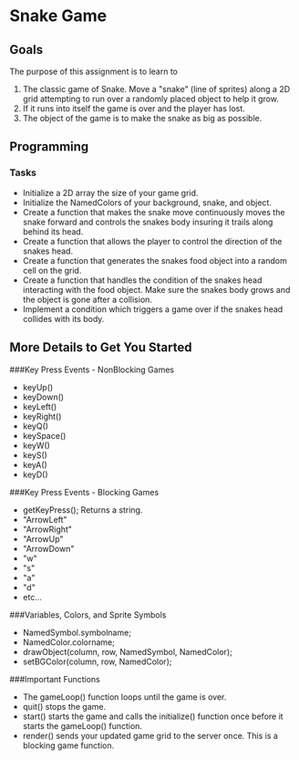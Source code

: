 Snake Game
============

Goals
 -----
 The purpose of this assignment is to learn to
 1. The classic game of Snake. Move a "snake" (line of sprites) along a 2D grid attempting to run over a randomly placed object to help it grow.
 2. If it runs into itself the game is over and the player has lost.
 3. The object of the game is to make the snake as big as possible.

Programming
-----------
### Tasks
- Initialize a 2D array the size of your game grid.
- Initialize the NamedColors of your background, snake, and object.
- Create a function that makes the snake move continuously moves the snake forward and controls the snakes body insuring it trails along behind its head.
- Create a function that allows the player to control the direction of the snakes head.
- Create a function that generates the snakes food object into a random cell on the grid.
- Create a function that handles the condition of the snakes head interacting with the food object. Make sure the snakes body grows and the object is gone after a collision.
- Implement a condition which triggers a game over if the snakes head collides with its body.

More Details to Get You Started
-------------------------------
###Key Press Events - NonBlocking Games
- keyUp()
- keyDown()
- keyLeft()
- keyRight()
- keyQ()
- keySpace()
- keyW()
- keyS()
- keyA()
- keyD()

###Key Press Events - Blocking Games
- getKeyPress(); Returns a string.
- "ArrowLeft"
- "ArrowRight"
- "ArrowUp"
- "ArrowDown"
- "w"
- "s"
- "a"
- "d"
- etc...

###Variables, Colors, and Sprite Symbols
- NamedSymbol.symbolname;
- NamedColor.colorname;
- drawObject(column, row, NamedSymbol, NamedColor);
- setBGColor(column, row, NamedColor);

###Important Functions
- The gameLoop() function loops until the game is over.
- quit() stops the game.
- start() starts the game and calls the initialize() function once before it starts the gameLoop() function.
- render() sends your updated game grid to the server once. This is a blocking game function.